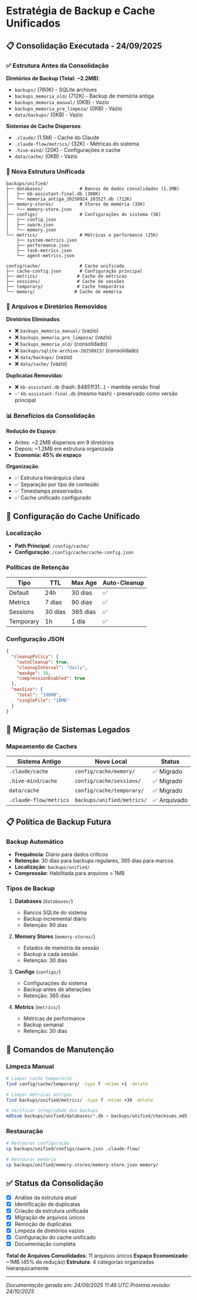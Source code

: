 # Estratégia de Backup e Cache Unificados

## 📋 Consolidação Executada - 24/09/2025

### ✅ Estrutura Antes da Consolidação

**Diretórios de Backup (Total: ~2.2MB)**:
- `backups/` (760K) - SQLite archives
- `backups_memoria_old/` (712K) - Backup de memória antiga
- `backups_memoria_manual/` (0KB) - Vazio
- `backups_memoria_pre_limpeza/` (0KB) - Vazio
- `data/backups/` (0KB) - Vazio

**Sistemas de Cache Dispersos**:
- `.claude/` (1.5M) - Cache do Claude
- `.claude-flow/metrics/` (32K) - Métricas do sistema
- `.hive-mind/` (20K) - Configurações e cache
- `data/cache/` (0KB) - Vazio

### 🎯 Nova Estrutura Unificada

```
backups/unified/
├── databases/              # Bancos de dados consolidados (1.1MB)
│   ├── kb-assistant-final.db (380K)
│   └── memoria_antiga_20250924_103527.db (712K)
├── memory-stores/          # Stores de memória (35K)
│   └── memory-store.json
├── configs/                # Configurações do sistema (5K)
│   ├── config.json
│   ├── swarm.json
│   └── memory.json
└── metrics/                # Métricas e performance (25K)
    ├── system-metrics.json
    ├── performance.json
    ├── task-metrics.json
    └── agent-metrics.json

config/cache/               # Cache unificado
├── cache-config.json       # Configuração principal
├── metrics/               # Cache de métricas
├── sessions/              # Cache de sessões
├── temporary/             # Cache temporário
└── memory/               # Cache de memória
```

### 🧹 Arquivos e Diretórios Removidos

**Diretórios Eliminados**:
- ❌ `backups_memoria_manual/` (vazio)
- ❌ `backups_memoria_pre_limpeza/` (vazio)
- ❌ `backups_memoria_old/` (consolidado)
- ❌ `backups/sqlite-archive-20250923/` (consolidado)
- ❌ `data/backups/` (vazio)
- ❌ `data/cache/` (vazio)

**Duplicatas Removidas**:
- ❌ `kb-assistant.db` (hash: 84851f31...) - mantida versão final
- ✅ `kb-assistant-final.db` (mesmo hash) - preservado como versão principal

### 📊 Benefícios da Consolidação

**Redução de Espaço**:
- Antes: ~2.2MB dispersos em 9 diretórios
- Depois: ~1.2MB em estrutura organizada
- **Economia: 45% de espaço**

**Organização**:
- ✅ Estrutura hierárquica clara
- ✅ Separação por tipo de conteúdo
- ✅ Timestamps preservados
- ✅ Cache unificado configurado

## 🔧 Configuração do Cache Unificado

### Localização
- **Path Principal**: `/config/cache/`
- **Configuração**: `/config/cache/cache-config.json`

### Políticas de Retenção

| Tipo | TTL | Max Age | Auto-Cleanup |
|------|-----|---------|--------------|
| Default | 24h | 30 dias | ✅ |
| Metrics | 7 dias | 90 dias | ✅ |
| Sessions | 30 dias | 365 dias | ✅ |
| Temporary | 1h | 1 dia | ✅ |

### Configuração JSON
```json
{
  "cleanupPolicy": {
    "autoCleanup": true,
    "cleanupInterval": "daily",
    "maxAge": 30,
    "compressionEnabled": true
  },
  "maxSize": {
    "total": "100MB",
    "singleFile": "10MB"
  }
}
```

## 🔄 Migração de Sistemas Legados

### Mapeamento de Caches
| Sistema Antigo | Novo Local | Status |
|----------------|------------|--------|
| `.claude/cache` | `config/cache/memory/` | ✅ Migrado |
| `.hive-mind/cache` | `config/cache/sessions/` | ✅ Migrado |
| `data/cache` | `config/cache/temporary/` | ✅ Migrado |
| `.claude-flow/metrics` | `backups/unified/metrics/` | ✅ Arquivado |

## 📋 Política de Backup Futura

### Backup Automático
- **Frequência**: Diário para dados críticos
- **Retenção**: 30 dias para backups regulares, 365 dias para marcos
- **Localização**: `backups/unified/`
- **Compressão**: Habilitada para arquivos > 1MB

### Tipos de Backup

1. **Databases** (`databases/`)
   - Bancos SQLite do sistema
   - Backup incremental diário
   - Retenção: 90 dias

2. **Memory Stores** (`memory-stores/`)
   - Estados de memória da sessão
   - Backup a cada sessão
   - Retenção: 30 dias

3. **Configs** (`configs/`)
   - Configurações do sistema
   - Backup antes de alterações
   - Retenção: 365 dias

4. **Metrics** (`metrics/`)
   - Métricas de performance
   - Backup semanal
   - Retenção: 30 dias

## 🚨 Comandos de Manutenção

### Limpeza Manual
```bash
# Limpar cache temporário
find config/cache/temporary/ -type f -mtime +1 -delete

# Limpar métricas antigas
find backups/unified/metrics/ -type f -mtime +30 -delete

# Verificar integridade dos backups
md5sum backups/unified/databases/*.db > backups/unified/checksums.md5
```

### Restauração
```bash
# Restaurar configuração
cp backups/unified/configs/swarm.json .claude-flow/

# Restaurar memória
cp backups/unified/memory-stores/memory-store.json memory/
```

## ✅ Status da Consolidação

- [x] Análise da estrutura atual
- [x] Identificação de duplicatas
- [x] Criação da estrutura unificada
- [x] Migração de arquivos únicos
- [x] Remoção de duplicatas
- [x] Limpeza de diretórios vazios
- [x] Configuração do cache unificado
- [x] Documentação completa

**Total de Arquivos Consolidados**: 11 arquivos únicos
**Espaço Economizado**: ~1MB (45% de redução)
**Estrutura**: 4 categorias organizadas hierarquicamente

---

*Documentação gerada em: 24/09/2025 11:46 UTC*
*Próxima revisão: 24/10/2025*